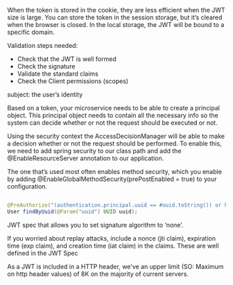 
 When the token is stored in the cookie, they are less efficient when the JWT size is large. You can store the token in the session storage, but it’s cleared when the browser is closed. In the local storage, the JWT will be bound to a specific domain.

Validation steps needed:

* Check that the JWT is well formed
* Check the signature
* Validate the standard claims
* Check the Client permissions (scopes)

subject: the user’s identity

Based on a token, your microservice needs to be able to create a principal object. This principal object needs to contain all the necessary info so the system can decide whether or not the request should be executed or not.

Using the security context the AccessDecisionManager will be able to make a decision whether or not the request should be performed. To enable this, we need to add spring security to our class path and add the @EnableResourceServer annotation to our application.

The one that’s used most often enables method security, which you enable by adding @EnableGlobalMethodSecurity(prePostEnabled = true) to your configuration.

```java

@PreAuthorize("(authentication.principal.uuid == #uuid.toString()) or hasRole('ADMIN')")
User findByUuid(@Param("uuid") UUID uuid);

```

JWT spec that allows you to set signature algorithm to ‘none’.

If you worried about replay attacks, include a nonce (jti claim), expiration time (exp claim), and creation time (iat claim) in the claims. These are well defined in the JWT Spec

As a JWT is included in a HTTP header, we've an upper limit (SO: Maximum on http header values) of 8K on the majority of current servers.
